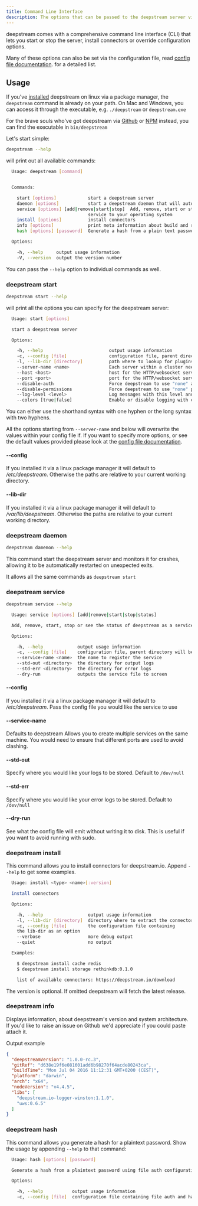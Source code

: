 ```yaml
---
title: Command Line Interface
description: The options that can be passed to the deepstream server via the command line
---
```


deepstream comes with a comprehensive command line interface (CLI) that lets you start or stop the server, install connectors or override configuration options.

Many of these options can also be set via the configuration file, read [config file documentation](/docs/server/configuration/). for a detailed list.

## Usage
If you've [installed](/install/) deepstream on linux via a package manager, the `deepstream` command is already on your path. On Mac and Windows, you can access it through the executable, e.g. `./deepstream` or `deepstream.exe`

For the brave souls who've got deepstream via [Github](https://github.com/deepstreamIO/deepstream.io) or [NPM](https://www.npmjs.com/package/deepstream.io) instead, you can find the executable in `bin/deepstream`

Let's start simple:

```bash
deepstream --help
```

will print out all available commands:

```bash
  Usage: deepstream [command]


  Commands:

    start [options]            start a deepstream server
    daemon [options]           start a deepstream daemon that will auto-restart on failures
    service [options] [add|remove|start|stop]  Add, remove, start or stop deepstream as a 
                               service to your operating system
    install [options]          install connectors
    info [options]             print meta information about build and runtime
    hash [options] [password]  Generate a hash from a plain text password using file auth configuration settings

  Options:

    -h, --help     output usage information
    -V, --version  output the version number
```

You can pass the `--help` option to individual commands as well.


### deepstream start

```bash
deepstream start --help
```

will print all the options you can specify for the deepstream server:

```bash
  Usage: start [options]

  start a deepstream server

  Options:

    -h, --help                         output usage information
    -c, --config [file]                configuration file, parent directory will be used as prefix for other config files
    -l, --lib-dir [directory]          path where to lookup for plugins like connectors and logger
    --server-name <name>               Each server within a cluster needs a unique name
    --host <host>                      host for the HTTP/websocket server
    --port <port>                      port for the HTTP/websocket server
    --disable-auth                     Force deepstream to use "none" auth type
    --disable-permissions              Force deepstream to use "none" permissions
    --log-level <level>                Log messages with this level and above
    --colors [true|false]              Enable or disable logging with colors
```

You can either use the shorthand syntax with one hyphen or the long syntax with two hyphens.

All the options starting from `--server-name` and below will overwrite the values within your config file if. If you want to specify more options, or see the default values provided please look at the [config file documentation](../configuration/).

#### --config

If you installed it via a linux package manager it will default to _/etc/deepstream_.
Otherwise the paths are relative to your current working directory.

#### --lib-dir

If you installed it via a linux package manager it will default to _/var/lib/deepstream_.
Otherwise the paths are relative to your current working directory.

### deepstream daemon

```bash
deepstream damemon --help
```

This command start the deepstream server and monitors it for crashes, allowing it to be automatically
restarted on unexpected exits.

It allows all the same commands as `deepstream start`

### deepstream service

```bash
deepstream service --help

  Usage: service [options] [add|remove|start|stop|status]

  Add, remove, start, stop or see the status of deepstream as a service to your operating system

  Options:

    -h, --help             output usage information
    -c, --config [file]    configuration file, parent directory will be used as prefix for other config files
    --service-name <name>  the name to register the service
    --std-out <directory>  the directory for output logs
    --std-err <directory>  the directory for error logs
    --dry-run              outputs the service file to screen
``` 
   
#### --config

If you installed it via a linux package manager it will default to _/etc/deepstream_.
Pass the config file you would like the service to use

#### --service-name

Defaults to deepstream
Allows you to create multiple services on the same machine. You would need to ensure that different ports are used
to avoid clashing.

#### --std-out

Specify where you would like your logs to be stored. Default to `/dev/null`

#### --std-err

Specify where you would like your error logs to be stored. Default to `/dev/null`

#### --dry-run

See what the config file will emit without writing it to disk. This is useful if you want to avoid running with sudo.

### deepstream install

This command allows you to install connectors for deepstream.io. Append `--help` to get some examples.

```bash
  Usage: install <type> <name>[:version]

  install connectors

  Options:

    -h, --help                 output usage information
    -l, --lib-dir [directory]  directory where to extract the connector, defaults to ./lib
    -c, --config [file]        the configuration file containing
    the lib-dir as an option
    --verbose                  more debug output
    --quiet                    no output

  Examples:

    $ deepstream install cache redis
    $ deepstream install storage rethinkdb:0.1.0

    list of available connectors: https://deepstream.io/download
```

The version is optional. If omitted deepstream will fetch the latest release.

### deepstream info
Displays information, about deepstream's version and system architecture.
If you'd like to raise an issue on Github we'd appreciate if you could paste attach it.

Output example

```json
{
  "deepstreamVersion": "1.0.0-rc.3",
  "gitRef": "d638e19f6e081601add6b98270f64acde80243ca",
  "buildTime": "Mon Jul 04 2016 11:12:31 GMT+0200 (CEST)",
  "platform": "darwin",
  "arch": "x64",
  "nodeVersion": "v4.4.5",
  "libs": [
    "deepstream.io-logger-winston:1.1.0",
    "uws:0.6.5"
  ]
}
```

### deepstream hash

This command allows you generate a hash for a plaintext password. Show the usage by appending `--help` to that command:

```bash
  Usage: hash [options] [password]

  Generate a hash from a plaintext password using file auth configuration settings

  Options:

    -h, --help           output usage information
    -c, --config [file]  configuration file containing file auth and hash settings
```
